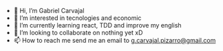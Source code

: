 - 👋 Hi, I’m Gabriel Carvajal 
- 👀 I’m interested in tecnologies and economic 
- 🌱 I’m currently learning react, TDD and improve my english 
- 💞️ I’m looking to collaborate on nothing yet xD
- 📫 How to reach me send me an email to g.carvajal.pizarro@gmail.com 

